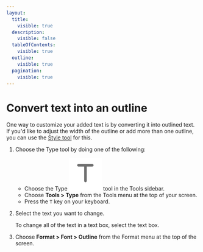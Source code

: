 ```yaml
---
layout:
  title:
    visible: true
  description:
    visible: false
  tableOfContents:
    visible: true
  outline:
    visible: true
  pagination:
    visible: true
---
```


# Convert text into an outline

One way to customize your added text is by converting it into outlined text. If you'd like to adjust the width of the outline or add more than one outline, you can use the [Style tool](../customize-layers-using-styles/) for this.&#x20;

1. Choose the Type tool by doing one of the following:
   * Choose the Type  <img src="../.gitbook/assets/Type.png" alt="" data-size="line"> tool in the Tools sidebar.
   * Choose **Tools > Type** from the Tools menu at the top of your screen.
   * Press the `T` key on your keyboard.
2.  Select the text you want to change.

    To change all of the text in a text box, select the text box. 
3. Choose **Format > Font > Outline** from the Format menu at the top of the screen.&#x20;
